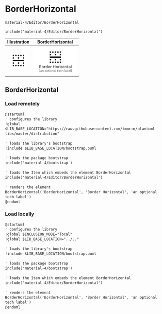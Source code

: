 # BorderHorizontal


```text
material-4/Editor/BorderHorizontal
```

```text
include('material-4/Editor/BorderHorizontal')
```



| Illustration | BorderHorizontal |
| :---: | :---: |
| ![illustration for Illustration](../../material-4/Editor/BorderHorizontal.png) | ![illustration for BorderHorizontal](../../material-4/Editor/BorderHorizontal.Local.png) |




## BorderHorizontal

### Load remotely
```plantuml
@startuml
' configures the library
!global $LIB_BASE_LOCATION="https://raw.githubusercontent.com/tmorin/plantuml-libs/master/distribution"

' loads the library's bootstrap
!include $LIB_BASE_LOCATION/bootstrap.puml

' loads the package bootstrap
include('material-4/bootstrap')

' loads the Item which embeds the element BorderHorizontal
include('material-4/Editor/BorderHorizontal')

' renders the element
BorderHorizontal('BorderHorizontal', 'Border Horizontal', 'an optional tech label')
@enduml
```

### Load locally
```plantuml
@startuml
' configures the library
!global $INCLUSION_MODE="local"
!global $LIB_BASE_LOCATION="../.."

' loads the library's bootstrap
!include $LIB_BASE_LOCATION/bootstrap.puml

' loads the package bootstrap
include('material-4/bootstrap')

' loads the Item which embeds the element BorderHorizontal
include('material-4/Editor/BorderHorizontal')

' renders the element
BorderHorizontal('BorderHorizontal', 'Border Horizontal', 'an optional tech label')
@enduml
```


